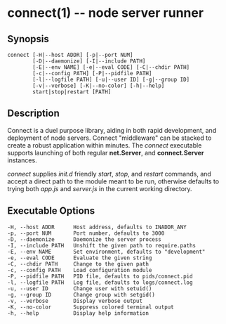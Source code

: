 connect(1) -- node server runner
========================================

## Synopsis

    connect [-H|--host ADDR] [-p|--port NUM]
            [-D|--daemonize] [-I|--include PATH]
            [-E|--env NAME] [-e|--eval CODE] [-C|--chdir PATH]
            [-c|--config PATH] [-P|--pidfile PATH]
            [-l|--logfile PATH] [-u|--user ID] [-g|--group ID]
            [-v|--verbose] [-K|--no-color] [-h|--help]
            start|stop|restart [PATH]

## Description

 Connect is a duel purpose library, aiding in both rapid development,
 and deployment of node servers. Connect "middleware" can be stacked
 to create a robust application within minutes. The _connect_ executable
 supports launching of both regular **net.Server**, and **connect.Server** instances.
 
 _connect_ supplies _init.d_ friendly _start_, _stop_, and _restart_ commands,
 and accept a direct path to the module meant to be run, otherwise defaults
 to trying both _app.js_ and _server.js_ in the current working directory.

## Executable Options

    -H, --host ADDR      Host address, defaults to INADDR_ANY
    -p, --port NUM       Port number, defaults to 3000
    -D, --daemonize      Daemonize the server process
    -I, --include PATH   Unshift the given path to require.paths
    -E, --env NAME       Set environment, defaults to "development"
    -e, --eval CODE      Evaluate the given string
    -C, --chdir PATH     Change to the given path
    -c, --config PATH    Load configuration module
    -P, --pidfile PATH   PID file, defaults to pids/connect.pid
    -l, --logfile PATH   Log file, defaults to logs/connect.log
    -u, --user ID        Change user with setuid()
    -g, --group ID       Change group with setgid()
    -v, --verbose        Display verbose output
    -K, --no-color       Suppress colored terminal output
    -h, --help           Display help information

